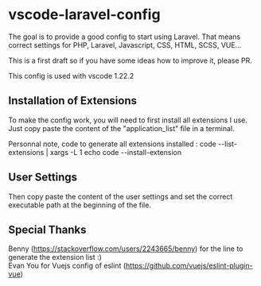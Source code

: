 # vscode-laravel-config
The goal is to provide a good config to start using Laravel.
That means correct settings for PHP, Laravel, Javascript, CSS, HTML, SCSS, VUE...

This is a first draft so if you have some ideas how to improve it, please PR.

This config is used with vscode 1.22.2


## Installation of Extensions
To make the config work, you will need to first install all extensions I use.
Just copy paste the content of the "application_list" file in a terminal.

Personnal note, code to generate all extensions installed : code --list-extensions | xargs -L 1 echo code --install-extension


## User Settings
Then copy paste the content of the user settings and set the correct executable path at the beginning of the file.


## Special Thanks
Benny (https://stackoverflow.com/users/2243665/benny) for the line to generate the extension list :)</br>
Evan You for Vuejs config of eslint (https://github.com/vuejs/eslint-plugin-vue)
